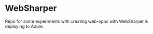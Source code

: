 # WebSharper
Repo for some experiments with creating web-apps with WebSharper & deploying to Azure.
